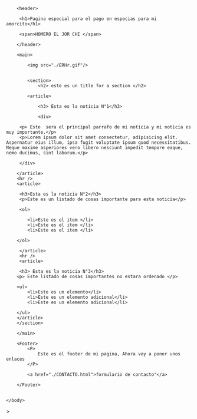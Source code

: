 <!DOCTYPE html>
<html lang="es">
    <head>
    <meta charset="UFT-8">
    <meta name="viewport" content="width=device-width, initial-scaled=1.0">
        <title>Mi página web</title>
    </head>
    <body>

        <header>

         <h1>Pagina especial para el pago en especias para mi amorcito</h1>

         <span>HOMERO EL JOR CHI </span>

        </header>
         
        <main>

            <img src="./ERHr.gif"/>


            <section>
                <h2> este es un title for a section </h2>
                
            <article>

                <h3> Esta es la noticia N°1</h3>
            
                <div>

         <p> Este  sera el principal parrafo de mi noticia y mi noticia es muy importante.</p>
         <p>Lorem ipsum dolor sit amet consectetur, adipisicing elit. Aspernatur eius illum, ipsa fugit voluptate ipsum quod necessitatibus. Neque maxime asperiores vero libero nesciunt impedit tempore eaque, nemo ducimus, sint laborum.</p>

         </div>

        </article>  
        <hr />
        <article>

         <h3>Esta es la noticia N°2</h3>
         <p>Este es un listado de cosas importante para esta noticia</p>

         <ol>

            <li>Este es el item </li>
            <li>Este es el item </li>
            <li>Este es el item </li>
         
        </ol>

         </article>
         <hr />
         <article>

         <h3> Esta es la noticia N°3</h3>
        <p> Este listado de cosas importantes no estara ordenado </p>
         
        <ul> 
            <li>Este es un elemento</li>
            <li>Este es un elemento adicional</li>
            <li>Este es un elemento adicional</li>

        </ul>
        </article>
        </section>

        </main>

        <Footer>
            <P>
                Este es el footer de mi pagina, Ahora voy a poner unos enlaces
            </P>
            
            <a href="./CONTACTO.html">formulario de contacto"</a> 

        </Footer>


    </body> 
</html> 
>